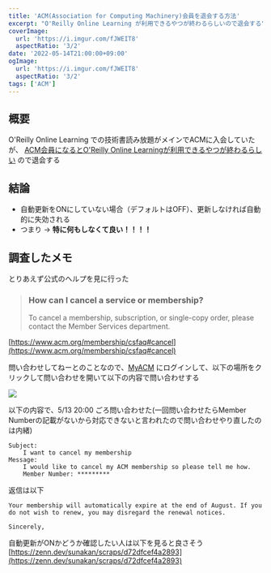 ```yaml
---
title: 'ACM(Association for Computing Machinery)会員を退会する方法'
excerpt: "O'Reilly Online Learning が利用できるやつが終わるらしいので退会する"
coverImage: 
  url: 'https://i.imgur.com/fJWEIT8'
  aspectRatio: '3/2'
date: '2022-05-14T21:00:00+09:00'
ogImage:
  url: 'https://i.imgur.com/fJWEIT8'
  aspectRatio: '3/2'
tags: ['ACM']
---
```


## 概要
O'Reilly Online Learning での技術書読み放題がメインでACMに入会していたが、 [ACM会員になるとO'Reilly Online Learningが利用できるやつが終わるらしい](https://komad.hatenablog.com/entry/2022/04/07/003324) ので退会する

## 結論

- 自動更新をONにしていない場合（デフォルトはOFF）、更新しなければ自動的に失効される
- つまり → **特に何もしなくて良い！！！！**

## 調査したメモ
とりあえず公式のヘルプを見に行った

> ### How can I cancel a service or membership?
> To cancel a membership, subscription, or single-copy order, please contact the Member Services department.

[https://www.acm.org/membership/csfaq#cancel](https://www.acm.org/membership/csfaq#cancel)

問い合わせしてねーとのことなので、[MyACM](https://myacm.acm.org) にログインして、以下の場所をクリックして問い合わせを開いて以下の内容で問い合わせする

![](https://i.imgur.com/cKHSRyh.webp)

以下の内容で、5/13 20:00 ごろ問い合わせた(一回問い合わせたらMember Numberの記載がないから対応できないと言われたので問い合わせやり直したのは内緒)

```
Subject:
	I want to cancel my membership
Message:
	I would like to cancel my ACM membership so please tell me how.
	Member Number: *********
```

返信は以下
```
Your membership will automatically expire at the end of August. If you do not wish to renew, you may disregard the renewal notices.  
  
Sincerely,
```

自動更新がONかどうか確認したい人は以下を見ると良さそう
[https://zenn.dev/sunakan/scraps/d72dfcef4a2893](https://zenn.dev/sunakan/scraps/d72dfcef4a2893)